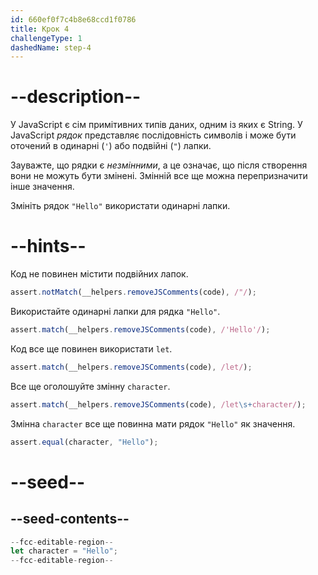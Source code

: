 ```yaml
---
id: 660ef0f7c4b8e68ccd1f0786
title: Крок 4
challengeType: 1
dashedName: step-4
---
```


# --description--

У JavaScript є сім примітивних типів даних, одним із яких є String. У JavaScript <dfn>рядок</dfn> представляє послідовність символів і може бути оточений в одинарні (`'`) або подвійні (`"`) лапки.

Зауважте, що рядки є <dfn>незмінними</dfn>, а це означає, що після створення вони не можуть бути змінені. Змінній все ще можна перепризначити інше значення.

Змініть рядок `"Hello"` використати одинарні лапки.

# --hints--

Код не повинен містити подвійних лапок.

```js
assert.notMatch(__helpers.removeJSComments(code), /"/);
```

Використайте одинарні лапки для рядка `"Hello"`.

```js
assert.match(__helpers.removeJSComments(code), /'Hello'/);
```

Код все ще повинен використати `let`.

```js
assert.match(__helpers.removeJSComments(code), /let/);
```

Все ще оголошуйте змінну `character`.

```js
assert.match(__helpers.removeJSComments(code), /let\s+character/);
```

Змінна `character` все ще повинна мати рядок `"Hello"` як значення.

```js
assert.equal(character, "Hello");
```


# --seed--

## --seed-contents--

```js
--fcc-editable-region--
let character = "Hello";
--fcc-editable-region--
```
